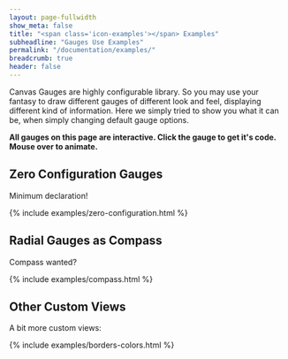 ```yaml
---
layout: page-fullwidth
show_meta: false
title: "<span class='icon-examples'></span> Examples"
subheadline: "Gauges Use Examples"
permalink: "/documentation/examples/"
breadcrumb: true
header: false
---
```

<script src="https://cdn.rawgit.com/google/code-prettify/master/loader/run_prettify.js"></script>
<script src="/assets/js/jquery-3.1.0.min.js"></script>
<script src="/assets/js/gauge.min.js"></script>
<style>
.example { min-height: 200px }
.example canvas { cursor: pointer; cursor:hand }
</style>

Canvas Gauges are highly configurable library. So you may use your fantasy to draw different gauges of different look and feel, displaying different kind of information. Here we simply tried to show you what it can be, when simply changing default gauge options.

**All gauges on this page are interactive. Click the gauge to get it's code. Mouse over to animate.**

## Zero Configuration Gauges

Minimum declaration!

{% include examples/zero-configuration.html %}

## Radial Gauges as Compass

Compass wanted?

{% include examples/compass.html %}


## Other Custom Views

A bit more custom views:

{% include examples/borders-colors.html %}


<script src="/assets/js/code-sample.js"></script>

